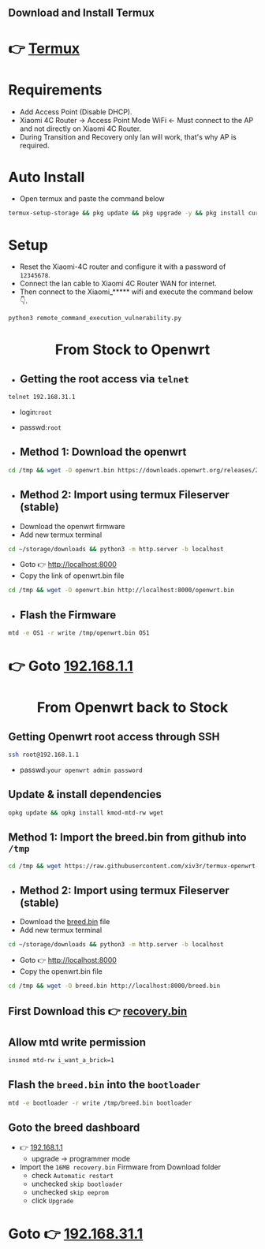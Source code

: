 ## Download and Install Termux

# 👉 [Termux](https://github.com/termux/termux-app/releases/download/v0.118.1/termux-app_v0.118.1+github-debug_universal.apk)

# Requirements
- Add Access Point (Disable DHCP).
- Xiaomi 4C Router -> Access Point Mode WiFi <- Must connect to the AP and not directly on Xiaomi 4C Router.
- During Transition and Recovery only lan will work, that's why AP is required.

# Auto Install
- Open termux and paste the command below
```sh
termux-setup-storage && pkg update && pkg upgrade -y && pkg install curl && curl https://raw.githubusercontent.com/xiv3r/termux-openwrt-invasion/refs/heads/main/openwrt-invasion.sh | sh && cd openwrt-invasion
```

# Setup
- Reset the Xiaomi-4C router and configure it with a password of `12345678`.
- Connect the lan cable to Xiaomi 4C Router WAN for internet.
- Then connect to the Xiaomi_***** wifi and execute the command below 👇. 

```sh
python3 remote_command_execution_vulnerability.py
```
# <h1 align="center"> From Stock to Openwrt </h1>
  
- ## Getting the root access via `telnet`
```sh
telnet 192.168.31.1
```
- login:`root`
- passwd:`root`

- ## Method 1: Download the openwrt
```sh
cd /tmp && wget -O openwrt.bin https://downloads.openwrt.org/releases/23.05.5/targets/ramips/mt76x8/openwrt-23.05.5-ramips-mt76x8-xiaomi_mi-router-4c-squashfs-sysupgrade.bin
```

- ## Method 2: Import using termux Fileserver (stable)
- Download the openwrt firmware 
- Add new termux terminal
```sh
cd ~/storage/downloads && python3 -m http.server -b localhost
```
- Goto 👉 [http://localhost:8000](http://localhost:8000/)
- Copy the link of openwrt.bin file
```sh
cd /tmp && wget -O openwrt.bin http://localhost:8000/openwrt.bin
```

- ## Flash the Firmware
```sh
mtd -e OS1 -r write /tmp/openwrt.bin OS1
```
# 👉 Goto [192.168.1.1](http://192.168.1.1)

# <p align="center"> From Openwrt back to Stock </p>
## Getting Openwrt root access through SSH
```sh
ssh root@192.168.1.1
```
- passwd:`your openwrt admin password`


## Update & install dependencies
```sh
opkg update && opkg install kmod-mtd-rw wget
```
## Method 1: Import the breed.bin from github into `/tmp`
```sh
cd /tmp && wget https://raw.githubusercontent.com/xiv3r/termux-openwrt-invasion/refs/heads/main/breed.bin
```

- ## Method 2: Import using termux Fileserver (stable)
-  Download the [breed.bin](https://raw.githubusercontent.com/xiv3r/termux-openwrt-invasion/refs/heads/main/breed.bin) file
- Add new termux terminal
```sh
cd ~/storage/downloads && python3 -m http.server -b localhost
```
- Goto 👉 [http://localhost:8000](http://localhost:8000/)
-  Copy the openwrt.bin file
```sh
cd /tmp && wget -O breed.bin http://localhost:8000/breed.bin
```

## First Download this 👉 [recovery.bin](https://raw.githubusercontent.com/xiv3r/termux-openwrt-invasion/refs/heads/main/recovery.bin)

## Allow mtd write permission
```sh
insmod mtd-rw i_want_a_brick=1
```
## Flash the `breed.bin` into the `bootloader`
```sh
mtd -e bootloader -r write /tmp/breed.bin bootloader
```
## Goto the breed dashboard
- 👉 [192.168.1.1](192.168.1.1)
  - upgrade -> programmer mode
- Import the `16MB recovery.bin` Firmware from Download folder
  - check `Automatic restart`
  - unchecked `skip bootloader`
  - unchecked `skip eeprom`
  - click `Upgrade`
 
 # Goto 👉 [192.168.31.1](http://192.168.31.1)
